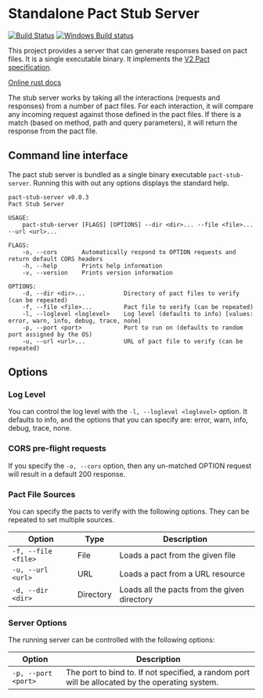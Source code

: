 # Standalone Pact Stub Server

[![Build Status](https://travis-ci.org/uglyog/pact-stub-server.svg?branch=master)](https://travis-ci.org/uglyog/pact-stub-server)
[![Windows Build status](https://ci.appveyor.com/api/projects/status/vigbo2qdyk9x7mo9?svg=true)](https://ci.appveyor.com/project/uglyog/pact-stub-server)

This project provides a server that can generate responses based on pact files. It is a single executable binary. It implements the [V2 Pact specification](https://github.com/pact-foundation/pact-specification/tree/version-2).

[Online rust docs](https://docs.rs/crate/pact-stub-server/0.0.6)

The stub server works by taking all the interactions (requests and responses) from a number of pact files. For each interaction, it will compare any incoming request against those defined in the pact files. If there is a match (based on method, path and query parameters), it will return the response from the pact file.

## Command line interface

The pact stub server is bundled as a single binary executable `pact-stub-server`. Running this with out any options displays the standard help.

```console
pact-stub-server v0.0.3
Pact Stub Server

USAGE:
    pact-stub-server [FLAGS] [OPTIONS] --dir <dir>... --file <file>... --url <url>...

FLAGS:
    -o, --cors       Automatically respond to OPTION requests and return default CORS headers
    -h, --help       Prints help information
    -v, --version    Prints version information

OPTIONS:
    -d, --dir <dir>...           Directory of pact files to verify (can be repeated)
    -f, --file <file>...         Pact file to verify (can be repeated)
    -l, --loglevel <loglevel>    Log level (defaults to info) [values: error, warn, info, debug, trace, none]
    -p, --port <port>            Port to run on (defaults to random port assigned by the OS)
    -u, --url <url>...           URL of pact file to verify (can be repeated)
```

## Options

### Log Level

You can control the log level with the `-l, --loglevel <loglevel>` option. It defaults to info, and the options that you can specify are: error, warn, info, debug, trace, none.

### CORS pre-flight requests

If you specify the `-o, --cors` option, then any un-matched OPTION request will result in a default 200 response.

### Pact File Sources

You can specify the pacts to verify with the following options. They can be repeated to set multiple sources.

| Option | Type | Description |
|--------|------|-------------|
| `-f, --file <file>` | File | Loads a pact from the given file |
| `-u, --url <url>` | URL | Loads a pact from a URL resource |
| `-d, --dir <dir>` | Directory | Loads all the pacts from the given directory |

### Server Options

The running server can be controlled with the following options:

| Option | Description |
|--------|-------------|
| `-p, --port <port>` | The port to bind to. If not specified, a random port will be allocated by the operating system. |

